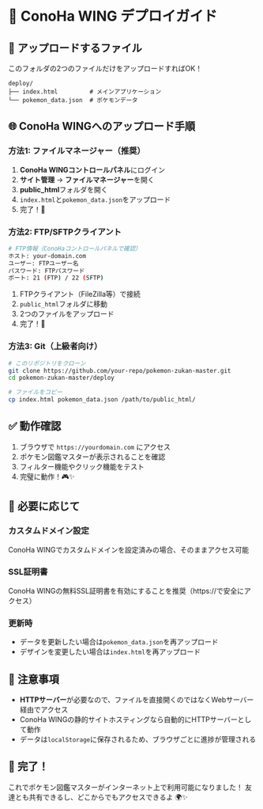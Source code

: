 # 🚀 ConoHa WING デプロイガイド

## 📁 アップロードするファイル

このフォルダの2つのファイルだけをアップロードすればOK！

```
deploy/
├── index.html         # メインアプリケーション
└── pokemon_data.json  # ポケモンデータ
```

## 🌐 ConoHa WINGへのアップロード手順

### 方法1: ファイルマネージャー（推奨）

1. **ConoHa WINGコントロールパネル**にログイン
2. **サイト管理** → **ファイルマネージャー**を開く
3. **public_html**フォルダを開く
4. `index.html`と`pokemon_data.json`をアップロード
5. 完了！🎉

### 方法2: FTP/SFTPクライアント

```bash
# FTP情報（ConoHaコントロールパネルで確認）
ホスト: your-domain.com
ユーザー: FTPユーザー名
パスワード: FTPパスワード
ポート: 21 (FTP) / 22 (SFTP)
```

1. FTPクライアント（FileZilla等）で接続
2. `public_html`フォルダに移動
3. 2つのファイルをアップロード
4. 完了！🎉

### 方法3: Git（上級者向け）

```bash
# このリポジトリをクローン
git clone https://github.com/your-repo/pokemon-zukan-master.git
cd pokemon-zukan-master/deploy

# ファイルをコピー
cp index.html pokemon_data.json /path/to/public_html/
```

## ✅ 動作確認

1. ブラウザで `https://yourdomain.com` にアクセス
2. ポケモン図鑑マスターが表示されることを確認
3. フィルター機能やクリック機能をテスト
4. 完璧に動作！🎮✨

## 🔧 必要に応じて

### カスタムドメイン設定
ConoHa WINGでカスタムドメインを設定済みの場合、そのままアクセス可能

### SSL証明書
ConoHa WINGの無料SSL証明書を有効にすることを推奨（https://で安全にアクセス）

### 更新時
- データを更新したい場合は`pokemon_data.json`を再アップロード
- デザインを変更したい場合は`index.html`を再アップロード

## 🚨 注意事項

- **HTTPサーバー**が必要なので、ファイルを直接開くのではなくWebサーバー経由でアクセス
- ConoHa WINGの静的サイトホスティングなら自動的にHTTPサーバーとして動作
- データは`localStorage`に保存されるため、ブラウザごとに進捗が管理される

## 🎉 完了！

これでポケモン図鑑マスターがインターネット上で利用可能になりました！
友達とも共有できるし、どこからでもアクセスできるよ 🌍✨